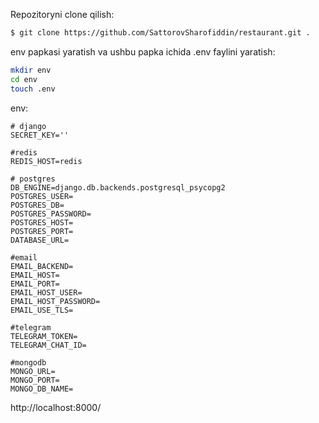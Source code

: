 Repozitoryni clone qilish:

```bash
$ git clone https://github.com/SattorovSharofiddin/restaurant.git .
```
env papkasi yaratish va ushbu papka ichida .env faylini yaratish:
```bash
mkdir env
cd env
touch .env
```
env:
```
# django
SECRET_KEY=''

#redis
REDIS_HOST=redis

# postgres
DB_ENGINE=django.db.backends.postgresql_psycopg2
POSTGRES_USER=
POSTGRES_DB=
POSTGRES_PASSWORD=
POSTGRES_HOST=
POSTGRES_PORT=
DATABASE_URL=

#email
EMAIL_BACKEND=
EMAIL_HOST=
EMAIL_PORT=
EMAIL_HOST_USER=
EMAIL_HOST_PASSWORD=
EMAIL_USE_TLS=

#telegram
TELEGRAM_TOKEN=
TELEGRAM_CHAT_ID=

#mongodb
MONGO_URL=
MONGO_PORT=
MONGO_DB_NAME=
```


http://localhost:8000/
